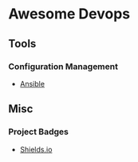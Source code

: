 # Awesome Devops

## Tools
### Configuration Management
 * [Ansible](https://www.ansible.com/)

## Misc
### Project Badges
 * [Shields.io](http://shields.io/)
